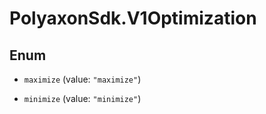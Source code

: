 # PolyaxonSdk.V1Optimization

## Enum


* `maximize` (value: `"maximize"`)

* `minimize` (value: `"minimize"`)


